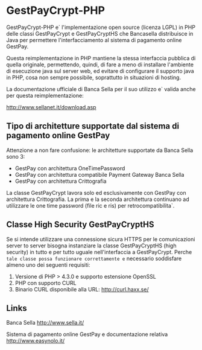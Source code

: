 GestPayCrypt-PHP
================

GestPayCrypt-PHP e` l'implementazione open source (licenza LGPL) in PHP delle
classi GestPayCrypt e GestPayCryptHS che Bancasella distribuisce in Java per
permettere l'interfacciamento al sistema di pagamento online GestPay.

Questa reimplementazione in PHP mantiene la stessa interfaccia pubblica
di quella originale, permettendo, quindi, di fare a meno di installare
l'ambiente di esecuzione java sul server web, ed evitare di configurare
il supporto java in PHP, cosa non sempre possibile, soprattutto in
situazioni di hosting.

La documentazione ufficiale di Banca Sella per il suo utilizzo e`
valida anche per questa reimplementazione:

http://www.sellanet.it/download.asp


Tipo di architetture supportate dal sistema di pagamento online GestPay
-----------------------------------------------------------------------

Attenzione a non fare confusione: le architetture supportate da Banca
Sella sono 3:

- GestPay con architettura OneTimePassword
- GestPay con architettura compatibile Payment Gateway Banca Sella
- GestPay con architettura Crittografia

La classe GestPayCrypt lavora solo ed esclusivamente con GestPay con
architettura Crittografia. La prima e la seconda architettura continuano
ad utilizzare le one time password (file ric e ris) per retrocompatibilita`.


Classe High Security GestPayCryptHS
-----------------------------------

Se si intende utilizzare una connessione sicura HTTPS per le comunicazioni
server to server bisogna instanziare la classe GestPayCryptHS (high security)
in tutto e per tutto uguale nell'interfaccia a GestPayCrypt.
Perche` tale classe possa funzionare correttamente e` necessario soddisfare almeno
uno dei seguenti requisiti:

1) Versione di PHP > 4.3.0 e supporto estensione OpenSSL
2) PHP con supporto CURL
3) Binario CURL disponibile alla URL: http://curl.haxx.se/


Links
-----

Banca Sella
http://www.sella.it/

Sistema di pagamento online GestPay e documentazione relativa
http://www.easynolo.it/
